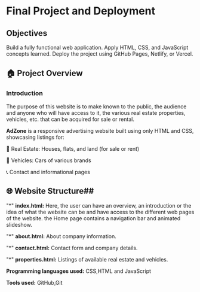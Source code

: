# Final Project and Deployment

## Objectives
Build a fully functional web application.
Apply HTML, CSS, and JavaScript concepts learned.
Deploy the project using GitHub Pages, Netlify, or Vercel.




## 🏠 Project Overview

### Introduction

The purpose of this website is to make known to the public, the audience and anyone who will have access to it, the various real estate properties, vehicles, etc. that can be acquired for sale or rental.

**AdZone** is a responsive advertising website built using only HTML and CSS, showcasing listings for:

🏡 Real Estate: Houses, flats, and land (for sale or rent)

🚗 Vehicles: Cars of various brands

📞 Contact and informational pages

## 🌐 Website Structure##

"*" **index.html:** Here, the user can have an overview, an introduction or the idea of ​​what the website can be and have access to the different web pages of the website. the Home page contains a navigation bar and animated slideshow.

"*" **about.html:** About company information.

"*" **contact.html:** Contact form and company details.

"*" **properties.html:** Listings of available real estate and vehicles.



**Programming languages used:** CSS,HTML and JavaScript

**Tools used:** GitHub,Git





